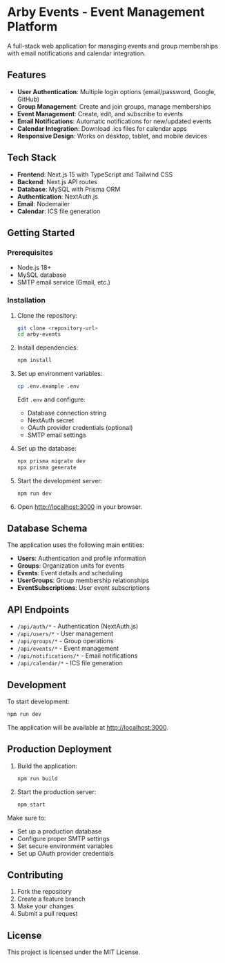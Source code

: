 # Arby Events - Event Management Platform

A full-stack web application for managing events and group memberships with email notifications and calendar integration.

## Features

- **User Authentication**: Multiple login options (email/password, Google, GitHub)
- **Group Management**: Create and join groups, manage memberships
- **Event Management**: Create, edit, and subscribe to events
- **Email Notifications**: Automatic notifications for new/updated events
- **Calendar Integration**: Download .ics files for calendar apps
- **Responsive Design**: Works on desktop, tablet, and mobile devices

## Tech Stack

- **Frontend**: Next.js 15 with TypeScript and Tailwind CSS
- **Backend**: Next.js API routes
- **Database**: MySQL with Prisma ORM
- **Authentication**: NextAuth.js
- **Email**: Nodemailer
- **Calendar**: ICS file generation

## Getting Started

### Prerequisites

- Node.js 18+
- MySQL database
- SMTP email service (Gmail, etc.)

### Installation

1. Clone the repository:

   ```bash
   git clone <repository-url>
   cd arby-events
   ```

2. Install dependencies:

   ```bash
   npm install
   ```

3. Set up environment variables:

   ```bash
   cp .env.example .env
   ```

   Edit `.env` and configure:
   - Database connection string
   - NextAuth secret
   - OAuth provider credentials (optional)
   - SMTP email settings

4. Set up the database:

   ```bash
   npx prisma migrate dev
   npx prisma generate
   ```

5. Start the development server:

   ```bash
   npm run dev
   ```

6. Open [http://localhost:3000](http://localhost:3000) in your browser.

## Database Schema

The application uses the following main entities:

- **Users**: Authentication and profile information
- **Groups**: Organization units for events
- **Events**: Event details and scheduling
- **UserGroups**: Group membership relationships
- **EventSubscriptions**: User event subscriptions

## API Endpoints

- `/api/auth/*` - Authentication (NextAuth.js)
- `/api/users/*` - User management
- `/api/groups/*` - Group operations
- `/api/events/*` - Event management
- `/api/notifications/*` - Email notifications
- `/api/calendar/*` - ICS file generation

## Development

To start development:

```bash
npm run dev
```

The application will be available at [http://localhost:3000](http://localhost:3000).

## Production Deployment

1. Build the application:

   ```bash
   npm run build
   ```

2. Start the production server:
   ```bash
   npm start
   ```

Make sure to:

- Set up a production database
- Configure proper SMTP settings
- Set secure environment variables
- Set up OAuth provider credentials

## Contributing

1. Fork the repository
2. Create a feature branch
3. Make your changes
4. Submit a pull request

## License

This project is licensed under the MIT License.
